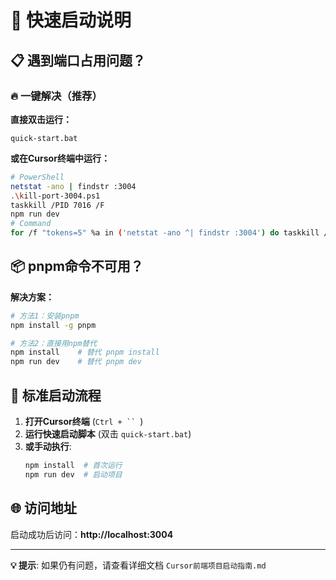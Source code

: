 # 🚀 快速启动说明

## 📋 遇到端口占用问题？

### 🔥 一键解决（推荐）

**直接双击运行：**
```
quick-start.bat
```

**或在Cursor终端中运行：**
```bash
# PowerShell
netstat -ano | findstr :3004
.\kill-port-3004.ps1
taskkill /PID 7016 /F
npm run dev
# Command
for /f "tokens=5" %a in ('netstat -ano ^| findstr :3004') do taskkill /PID %a /F && npm run dev
```

## 📦 pnpm命令不可用？

**解决方案：**
```bash
# 方法1：安装pnpm
npm install -g pnpm

# 方法2：直接用npm替代
npm install    # 替代 pnpm install
npm run dev    # 替代 pnpm dev
```

## 🎯 标准启动流程

1. **打开Cursor终端** (`Ctrl + `` `)
2. **运行快速启动脚本** (双击 `quick-start.bat`)
3. **或手动执行**:
   ```bash
   npm install  # 首次运行
   npm run dev  # 启动项目
   ```

## 🌐 访问地址

启动成功后访问：**http://localhost:3004**

---

**💡 提示**: 如果仍有问题，请查看详细文档 `Cursor前端项目启动指南.md` 